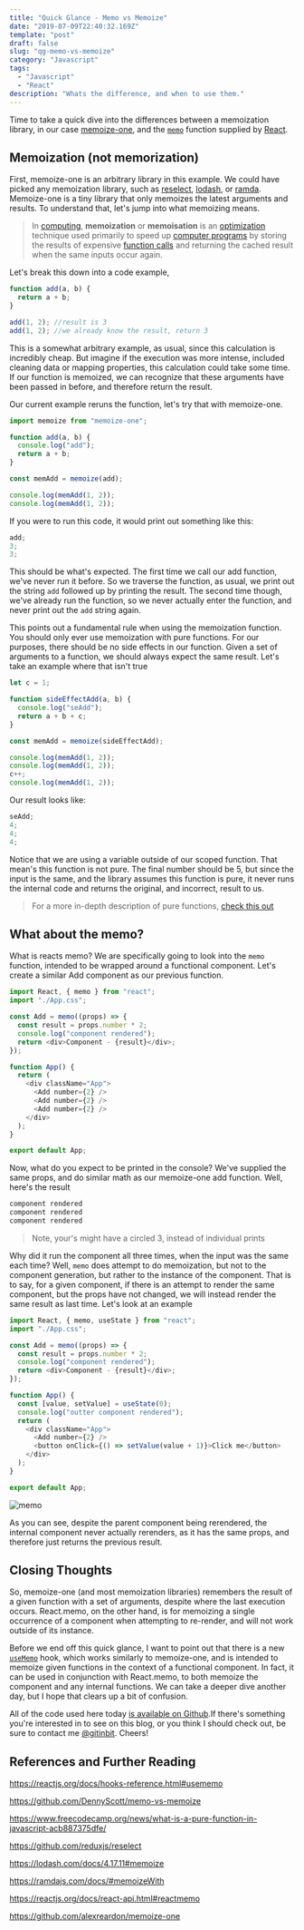 ```yaml
---
title: "Quick Glance - Memo vs Memoize"
date: "2019-07-09T22:40:32.169Z"
template: "post"
draft: false
slug: "qg-memo-vs-memoize"
category: "Javascript"
tags:
  - "Javascript"
  - "React"
description: "Whats the difference, and when to use them."
---
```


Time to take a quick dive into the differences between a memoization library, in our case [memoize-one](https://github.com/alexreardon/memoize-one), and the [`memo`](https://reactjs.org/docs/react-api.html#reactmemo) function supplied by [React](https://reactjs.org/).

## Memoization (not memorization)

First, memoize-one is an arbitrary library in this example. We could have picked any memoization library, such as [reselect](https://github.com/reduxjs/reselect), [lodash](https://lodash.com/docs/4.17.11#memoize), or [ramda](https://ramdajs.com/docs/#memoizeWith). Memoize-one is a tiny library that only memoizes the latest arguments and results. To understand that, let's jump into what memoizing means.

> In [computing](https://en.wikipedia.org/wiki/Computing), **memoization** or **memoisation** is an [optimization](<https://en.wikipedia.org/wiki/Optimization_(computer_science)>) technique used primarily to speed up [computer programs](https://en.wikipedia.org/wiki/Computer_programs) by storing the results of expensive [function calls](https://en.wikipedia.org/wiki/Subroutine) and returning the cached result when the same inputs occur again.

Let's break this down into a code example,

```javascript
function add(a, b) {
  return a + b;
}

add(1, 2); //result is 3
add(1, 2); //we already know the result, return 3
```

This is a somewhat arbitrary example, as usual, since this calculation is incredibly cheap. But imagine if the execution was more intense, included cleaning data or mapping properties, this calculation could take some time. If our function is memoized, we can recognize that these arguments have been passed in before, and therefore return the result.

Our current example reruns the function, let's try that with memoize-one.

```javascript
import memoize from "memoize-one";

function add(a, b) {
  console.log("add");
  return a + b;
}

const memAdd = memoize(add);

console.log(memAdd(1, 2));
console.log(memAdd(1, 2));
```

If you were to run this code, it would print out something like this:

```javascript
add;
3;
3;
```

This should be what's expected. The first time we call our add function, we've never run it before. So we traverse the function, as usual, we print out the string `add` followed up by printing the result. The second time though, we've already run the function, so we never actually enter the function, and never print out the `add` string again.

This points out a fundamental rule when using the memoization function. You should only ever use memoization with pure functions. For our purposes, there should be no side effects in our function. Given a set of arguments to a function, we should always expect the same result. Let's take an example where that isn't true

```javascript
let c = 1;

function sideEffectAdd(a, b) {
  console.log("seAdd");
  return a + b + c;
}

const memAdd = memoize(sideEffectAdd);

console.log(memAdd(1, 2));
console.log(memAdd(1, 2));
c++;
console.log(memAdd(1, 2));
```

Our result looks like:

```javascript
seAdd;
4;
4;
4;
```

Notice that we are using a variable outside of our scoped function. That mean's this function is not pure. The final number should be 5, but since the input is the same, and the library assumes this function is pure, it never runs the internal code and returns the original, and incorrect, result to us.

> For a more in-depth description of pure functions, [check this out](https://www.freecodecamp.org/news/what-is-a-pure-function-in-javascript-acb887375dfe/)

## What about the memo?

What is reacts memo? We are specifically going to look into the `memo` function, intended to be wrapped around a functional component. Let's create a similar Add component as our previous function.

```javascript
import React, { memo } from "react";
import "./App.css";

const Add = memo((props) => {
  const result = props.number * 2;
  console.log("component rendered");
  return <div>Component - {result}</div>;
});

function App() {
  return (
    <div className="App">
      <Add number={2} />
      <Add number={2} />
      <Add number={2} />
    </div>
  );
}

export default App;
```

Now, what do you expect to be printed in the console? We've supplied the same props, and do similar math as our memoize-one add function. Well, here's the result

```javascript
component rendered
component rendered
component rendered
```

> Note, your's might have a circled 3, instead of individual prints

Why did it run the component all three times, when the input was the same each time? Well, `memo` does attempt to do memoization, but not to the component generation, but rather to the instance of the component. That is to say, for a given component, if there is an attempt to render the same component, but the props have not changed, we will instead render the same result as last time. Let's look at an example

```javascript
import React, { memo, useState } from "react";
import "./App.css";

const Add = memo((props) => {
  const result = props.number * 2;
  console.log("component rendered");
  return <div>Component - {result}</div>;
});

function App() {
  const [value, setValue] = useState(0);
  console.log("outter component rendered");
  return (
    <div className="App">
      <Add number={2} />
      <button onClick={() => setValue(value + 1)}>Click me</button>
    </div>
  );
}

export default App;
```

![memo](https://raw.githubusercontent.com/DennyScott/dennyscott.io/master/content/posts/2019-07-09--qg-memo-vs-memoize/memo.gif)

As you can see, despite the parent component being rerendered, the internal component never actually rerenders, as it has the same props, and therefore just returns the previous result.

## Closing Thoughts

So, memoize-one (and most memoization libraries) remembers the result of a given function with a set of arguments, despite where the last execution occurs. React.memo, on the other hand, is for memoizing a single occurrence of a component when attempting to re-render, and will not work outside of its instance.

Before we end off this quick glance, I want to point out that there is a new [`useMemo`](https://reactjs.org/docs/hooks-reference.html#usememo) hook, which works similarly to memoize-one, and is intended to memoize given functions in the context of a functional component. In fact, it can be used in conjunction with React.memo, to both memoize the component and any internal functions. We can take a deeper dive another day, but I hope that clears up a bit of confusion.

All of the code used here today [is available on Github](https://github.com/DennyScott/memo-vs-memoize).If there's something you're interested in to see on this blog, or you think I should check out, be sure to contact me [@gitinbit](https://twitter.com/gitinbit). Cheers!

## References and Further Reading

https://reactjs.org/docs/hooks-reference.html#usememo

https://github.com/DennyScott/memo-vs-memoize

https://www.freecodecamp.org/news/what-is-a-pure-function-in-javascript-acb887375dfe/

https://github.com/reduxjs/reselect

https://lodash.com/docs/4.17.11#memoize

https://ramdajs.com/docs/#memoizeWith

https://reactjs.org/docs/react-api.html#reactmemo

https://github.com/alexreardon/memoize-one
